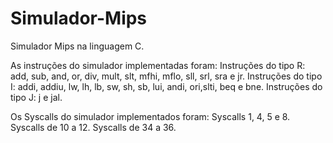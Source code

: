 # Simulador-Mips
Simulador Mips na linguagem C.

As instruções do simulador implementadas foram:
Instruções do tipo R: add, sub, and, or, div, mult, slt, mfhi, mflo, sll, srl, sra e jr.
Instruções do tipo I: addi, addiu, lw, lh, lb, sw, sh, sb, lui, andi, ori,slti, beq e bne.
Instruções do tipo J: j e jal.

Os Syscalls do simulador implementados foram:
Syscalls 1, 4, 5 e 8.
Syscalls de 10 a 12.
Syscalls de 34 a 36.
